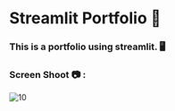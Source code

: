 # Streamlit Portfolio 🧑  
### This is a portfolio using streamlit. 🖥️

### Screen Shoot 📷 :

![10](https://github.com/moadhamousti/Python-Projects/assets/118165767/b7dc38df-2f70-4139-90a9-bd67d62c1eac)
